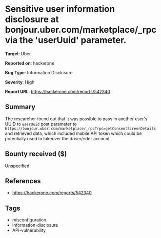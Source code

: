 # Sensitive user information disclosure at bonjour.uber.com/marketplace/_rpc via the 'userUuid' parameter.

**Target**: Uber

**Reported on**: hackerone

**Bug Type**: Information Disclosure

**Severity**: High

**Report URL**: https://hackerone.com/reports/542340

## Summary
The researcher found out that it was possible to pass in another user's UUID to `userUuid` post parameter to `https://bonjour.uber.com/marketplace/_rpc?rpc=getConsentScreenDetails` 
and retrieved data, which included mobile API token which could be potentially used to takeover the driver/rider account.

## Bounty received ($)
Unspecified

## References
- https://hackerone.com/reports/542340
## Tags
- misconfiguration
- information-disclosure
- API-vulnerability
